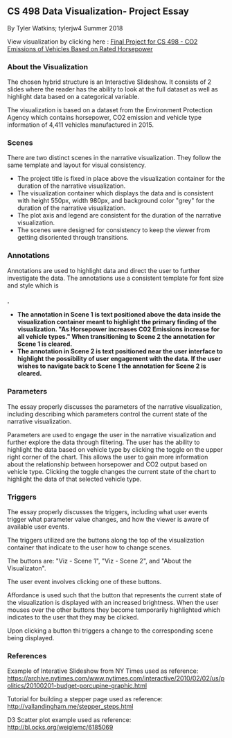 ## CS 498 Data Visualization- Project Essay

By Tyler Watkins; tylerjw4
Summer 2018


View visualization by clicking here : [Final Project for CS 498 - CO2 Emissions of Vehicles Based on Rated Horsepower](https://tylerwatkins101.github.io/cs498-visualization-project/)


### About the Visualization

The chosen hybrid structure is an Interactive Slideshow. It consists of 2 slides where the reader has the ability to look at the full dataset as well as highlight data based on a categorical variable.

The visualization is based on a dataset from the Environment Protection Agency which contains horsepower, CO2 emission and vehicle type information of 4,411 vehicles manufactured in 2015.

### Scenes

There are two distinct scenes in the narrative visualization. They follow the same template and layout for visual consistency. 
- The project title is fixed in place above the visualization container for the duration of the narrative visualization.
- The visualization container which displays the data and is consistent with height 550px, width 980px, and background color "grey" for the duration of the narrative visualization.
- The plot axis and legend are consistent for the duration of the narrative visualization.
- The scenes were designed for consistency to keep the viewer from getting disoriented through transitions.

### Annotations

Annotations are used to highlight data and direct the user to further investigate the data. The annotations use a consistent template for font size and style which is <h4>.
- The annotation in Scene 1 is text positioned above the data inside the visualization container meant to highlight the primary finding of the visualization. "As Horsepower increases C02 Emissions increase for all vehicle types." When transitioning to Scene 2 the annotation for Scene 1 is cleared.
- The annotation in Scene 2 is text positioned near the user interface to highlight the possibility of user engagement with the data. If the user wishes to navigate back to Scene 1 the annotation for Scene 2 is cleared.

### Parameters

The essay properly discusses the parameters of the narrative visualization, including describing which parameters control the current state of the narrative visualization.

Parameters are used to engage the user in the narrative visualization and further explore the data through filtering. The user has the ability to highlight the data based on vehicle type by clicking the toggle on the upper right corner of the chart. This allows the user to gain more information about the relationship between horsepower and CO2 output based on vehicle type. Clicking the toggle changes the current state of the chart to highlight the data of that selected vehicle type.

### Triggers

The essay properly discusses the triggers, including what user events trigger what parameter value changes, and how the viewer is aware of available user events.

The triggers utilized are the buttons along the top of the visualization container that indicate to the user how to change scenes. 

The buttons are: "Viz - Scene 1", "Viz - Scene 2", and "About the Visualizaton".

The user event involves clicking one of these buttons.

Affordance is used such that the button that represents the current state of the visualization is displayed with an increased brightness. When the user mouses over the other buttons they become temporarily highlighted which indicates to the user that they may be clicked. 

Upon clicking a button thi triggers a change to the corresponding scene being displayed.


### References

Example of Interative Slideshow from NY Times used as reference:
https://archive.nytimes.com/www.nytimes.com/interactive/2010/02/02/us/politics/20100201-budget-porcupine-graphic.html

Tutorial for building a stepper page used as reference:
http://vallandingham.me/stepper_steps.html

D3 Scatter plot example used as reference:
http://bl.ocks.org/weiglemc/6185069


